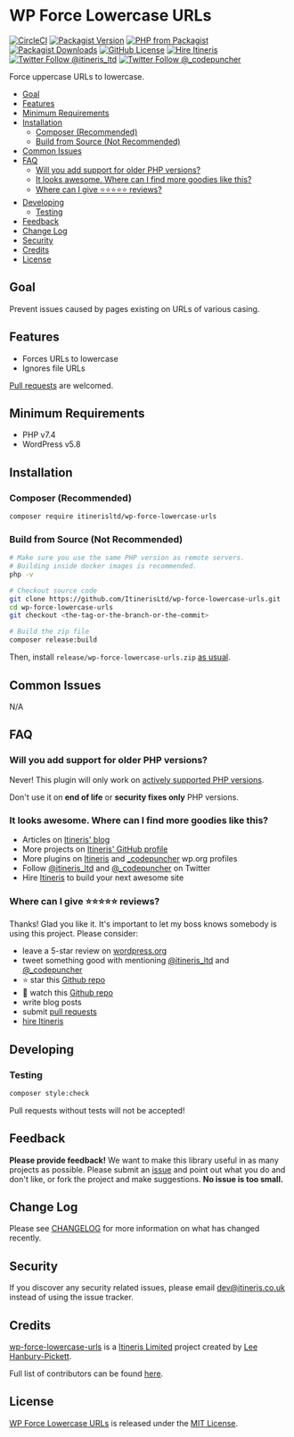 # WP Force Lowercase URLs

[![CircleCI](https://circleci.com/gh/ItinerisLtd/wp-force-lowercase-urls.svg?style=svg)](https://circleci.com/gh/ItinerisLtd/wp-force-lowercase-urls)
[![Packagist Version](https://img.shields.io/packagist/v/itinerisltd/wp-force-lowercase-urls.svg?label=release&style=flat-square)](https://packagist.org/packages/itinerisltd/wp-force-lowercase-urls)
[![PHP from Packagist](https://img.shields.io/packagist/php-v/itinerisltd/wp-force-lowercase-urls.svg?style=flat-square)](https://packagist.org/packages/itinerisltd/wp-force-lowercase-urls)
[![Packagist Downloads](https://img.shields.io/packagist/dt/itinerisltd/wp-force-lowercase-urls.svg?label=packagist%20downloads&style=flat-square)](https://packagist.org/packages/itinerisltd/wp-force-lowercase-urls/stats)
[![GitHub License](https://img.shields.io/github/license/itinerisltd/wp-force-lowercase-urls.svg?style=flat-square)](https://github.com/ItinerisLtd/wp-force-lowercase-urls/blob/master/LICENSE)
[![Hire Itineris](https://img.shields.io/badge/Hire-Itineris-ff69b4.svg?style=flat-square)](https://www.itineris.co.uk/contact/)
[![Twitter Follow @itineris_ltd](https://img.shields.io/twitter/follow/itineris_ltd?style=flat-square&color=1da1f2)](https://twitter.com/itineris_ltd)
[![Twitter Follow @_codepuncher](https://img.shields.io/twitter/follow/_codepuncher?style=flat-square&color=1da1f2)](https://twitter.com/_codepuncher)

Force uppercase URLs to lowercase.

<!-- START doctoc generated TOC please keep comment here to allow auto update -->
<!-- DON'T EDIT THIS SECTION, INSTEAD RE-RUN doctoc TO UPDATE -->

- [Goal](#goal)
- [Features](#features)
- [Minimum Requirements](#minimum-requirements)
- [Installation](#installation)
  - [Composer (Recommended)](#composer-recommended)
  - [Build from Source (Not Recommended)](#build-from-source-not-recommended)
- [Common Issues](#common-issues)
- [FAQ](#faq)
  - [Will you add support for older PHP versions?](#will-you-add-support-for-older-php-versions)
  - [It looks awesome. Where can I find more goodies like this?](#it-looks-awesome-where-can-i-find-more-goodies-like-this)
  - [Where can I give :star::star::star::star::star: reviews?](#where-can-i-give-starstarstarstarstar-reviews)
- [Developing](#developing)
  - [Testing](#testing)
- [Feedback](#feedback)
- [Change Log](#change-log)
- [Security](#security)
- [Credits](#credits)
- [License](#license)

<!-- END doctoc generated TOC please keep comment here to allow auto update -->

## Goal

Prevent issues caused by pages existing on URLs of various casing. 

## Features

- Forces URLs to lowercase
- Ignores file URLs

[Pull requests](https://github.com/ItinerisLtd/wp-force-lowercase-urls) are welcomed.

## Minimum Requirements

- PHP v7.4
- WordPress v5.8

## Installation

### Composer (Recommended)

```bash
composer require itinerisltd/wp-force-lowercase-urls
```

### Build from Source (Not Recommended)

```bash
# Make sure you use the same PHP version as remote servers.
# Building inside docker images is recommended.
php -v

# Checkout source code
git clone https://github.com/ItinerisLtd/wp-force-lowercase-urls.git
cd wp-force-lowercase-urls
git checkout <the-tag-or-the-branch-or-the-commit>

# Build the zip file
composer release:build
```

Then, install `release/wp-force-lowercase-urls.zip` [as usual](https://codex.wordpress.org/Managing_Plugins#Installing_Plugins).

## Common Issues

N/A

## FAQ

### Will you add support for older PHP versions?

Never! This plugin will only work on [actively supported PHP versions](https://secure.php.net/supported-versions.php).

Don't use it on **end of life** or **security fixes only** PHP versions.

### It looks awesome. Where can I find more goodies like this?

- Articles on [Itineris' blog](https://www.itineris.co.uk/blog/)
- More projects on [Itineris' GitHub profile](https://github.com/itinerisltd)
- More plugins on [Itineris](https://profiles.wordpress.org/itinerisltd/#content-plugins) and [_codepuncher](https://profiles.wordpress.org/codepuncher/#content-plugins) wp.org profiles
- Follow [@itineris_ltd](https://twitter.com/itineris_ltd) and [@_codepuncher](https://twitter.com/_codepuncher) on Twitter
- Hire [Itineris](https://www.itineris.co.uk/services/) to build your next awesome site

### Where can I give :star::star::star::star::star: reviews?

Thanks! Glad you like it. It's important to let my boss knows somebody is using this project. Please consider:

- leave a 5-star review on [wordpress.org](https://wordpress.org/support/plugin/wp-force-lowercase-urls/reviews/)
- tweet something good with mentioning [@itineris_ltd](https://twitter.com/itineris_ltd) and [@_codepuncher](https://twitter.com/_codepuncher)
- :star: star this [Github repo](https://github.com/ItinerisLtd/wp-force-lowercase-urls)
- :eyes: watch this [Github repo](https://github.com/ItinerisLtd/wp-force-lowercase-urls)
- write blog posts
- submit [pull requests](https://github.com/ItinerisLtd/wp-force-lowercase-urls)
- [hire Itineris](https://www.itineris.co.uk/services/)

## Developing

### Testing

```bash
composer style:check
```

Pull requests without tests will not be accepted!

## Feedback

**Please provide feedback!** We want to make this library useful in as many projects as possible.
Please submit an [issue](https://github.com/ItinerisLtd/wp-force-lowercase-urls/issues/new) and point out what you do and don't like, or fork the project and make suggestions.
**No issue is too small.**

## Change Log

Please see [CHANGELOG](./CHANGELOG.md) for more information on what has changed recently.

## Security

If you discover any security related issues, please email [dev@itineris.co.uk](mailto:dev@itineris.co.uk) instead of using the issue tracker.

## Credits

[wp-force-lowercase-urls](https://github.com/ItinerisLtd/wp-force-lowercase-urls) is a [Itineris Limited](https://www.itineris.co.uk/) project created by [Lee Hanbury-Pickett](https://github.com/codepuncher).

Full list of contributors can be found [here](https://github.com/ItinerisLtd/wp-force-lowercase-urls/graphs/contributors).

## License

[WP Force Lowercase URLs](https://github.com/ItinerisLtd/wp-force-lowercase-urls) is released under the [MIT License](https://opensource.org/licenses/MIT).
